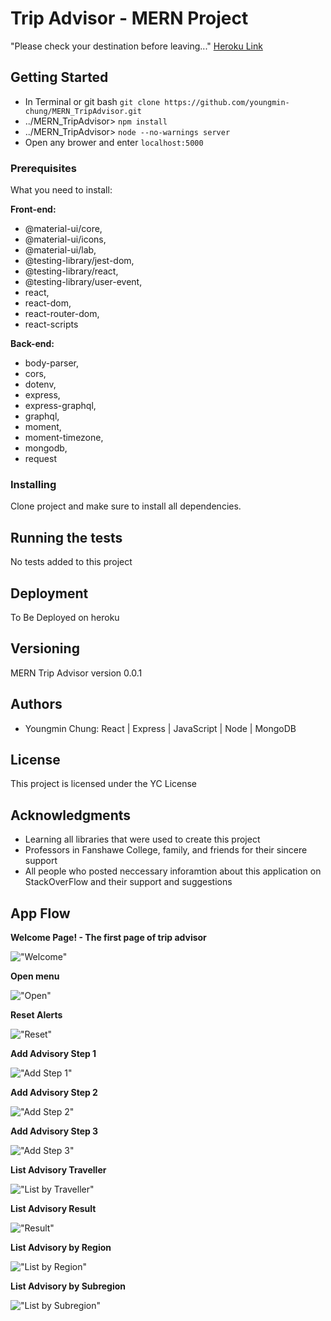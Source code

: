 # Trip Advisor - MERN Project

"Please check your destination before leaving..." [Heroku Link](https://mern-trip-advisor.herokuapp.com/?target=_blank)

## Getting Started

- In Terminal or git bash `git clone https://github.com/youngmin-chung/MERN_TripAdvisor.git`
- ../MERN_TripAdvisor> `npm install`
- ../MERN_TripAdvisor> `node --no-warnings server`
- Open any brower and enter `localhost:5000`

### Prerequisites

What you need to install:

__Front-end:__
- @material-ui/core,
- @material-ui/icons,
- @material-ui/lab,
- @testing-library/jest-dom,
- @testing-library/react,
- @testing-library/user-event,
- react,
- react-dom,
- react-router-dom,
- react-scripts

__Back-end:__
- body-parser,
- cors,
- dotenv,
- express,
- express-graphql,
- graphql,
- moment,
- moment-timezone,
- mongodb,
- request

### Installing

Clone project and make sure to install all dependencies.

## Running the tests

No tests added to this project

## Deployment

To Be Deployed on heroku

## Versioning

MERN Trip Advisor version 0.0.1

## Authors

* Youngmin Chung: React | Express | JavaScript | Node | MongoDB



## License

This project is licensed under the YC License

## Acknowledgments

* Learning all libraries that were used to create this project
* Professors in Fanshawe College, family, and friends for their sincere support 
* All people who posted neccessary inforamtion about this application on StackOverFlow and their support and suggestions



## App Flow

__Welcome Page! - The first page of trip advisor__

!["Welcome"](https://github.com/youngmin-chung/capture/blob/master/Trip_welcome.PNG)

__Open menu__

!["Open"](https://github.com/youngmin-chung/capture/blob/master/Trip_menu.PNG)

__Reset Alerts__

!["Reset"](https://github.com/youngmin-chung/capture/blob/master/Trip_reset.PNG)

__Add Advisory Step 1__

!["Add Step 1"](https://github.com/youngmin-chung/capture/blob/master/Trip_add1.PNG)

__Add Advisory Step 2__

!["Add Step 2"](https://github.com/youngmin-chung/capture/blob/master/Trip_add2.PNG)

__Add Advisory Step 3__

!["Add Step 3"](https://github.com/youngmin-chung/capture/blob/master/Trip_add3.PNG)

__List Advisory Traveller__

!["List by Traveller"](https://github.com/youngmin-chung/capture/blob/master/Trip_list1.PNG)

__List Advisory Result__

!["Result"](https://github.com/youngmin-chung/capture/blob/master/Trip_list2.PNG)

__List Advisory by Region__

!["List by Region"](https://github.com/youngmin-chung/capture/blob/master/Trip_list3.PNG)

__List Advisory by Subregion__

!["List by Subregion"](https://github.com/youngmin-chung/capture/blob/master/Trip_list4.PNG)
